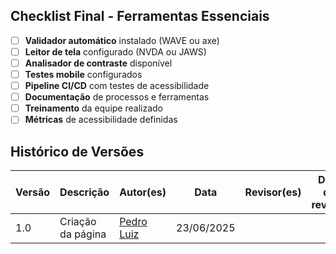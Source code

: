

## Checklist Final - Ferramentas Essenciais

- [ ] **Validador automático** instalado (WAVE ou axe)
- [ ] **Leitor de tela** configurado (NVDA ou JAWS)
- [ ] **Analisador de contraste** disponível
- [ ] **Testes mobile** configurados
- [ ] **Pipeline CI/CD** com testes de acessibilidade
- [ ] **Documentação** de processos e ferramentas
- [ ] **Treinamento** da equipe realizado
- [ ] **Métricas** de acessibilidade definidas

## Histórico de Versões

| Versão | Descrição | Autor(es) | Data | Revisor(es) | Data de revisão |
|--------|-----------|-----------|------|-------------|-----------------|
| 1.0 |Criação da página   | [Pedro Luiz](https://github.com/pedroluizfo) | 23/06/2025 | |  |